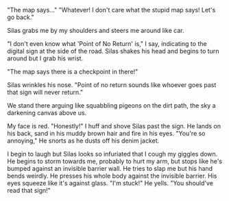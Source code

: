 "The map says..."
"Whatever! I don't care what the stupid map says! Let's go back."

Silas grabs me by my shoulders and steers me around like car.

"I don't even know what 'Point of No Return' is," I say, indicating to the digital sign at the side of the road. Silas shakes his head and begins to turn around but I grab his wrist.

"The map says there is a checkpoint in there!"

Silas wrinkles his nose.
"Point of no return sounds like whoever goes past that sign will never return."

We stand there arguing like squabbling pigeons on the dirt path, the sky a darkening canvas above us.

My face is red.
"Honestly!" I huff and shove Silas past the sign.
He lands on his back, sand in his muddy brown hair and fire in his eyes.
"You're so annoying," He snorts as he dusts off his denim jacket.

I begin to laugh but Silas looks so infuriated that I cough my giggles down. He begins to storm towards me, probably to hurt my arm, but stops like he's bumped against an invisible barrier wall. He tries to slap me but his hand bends weirdly. He presses his whole body against the invisible barrier. His eyes squeeze like it's against glass.
"I'm stuck!" He yells. "You should've read that sign!"
